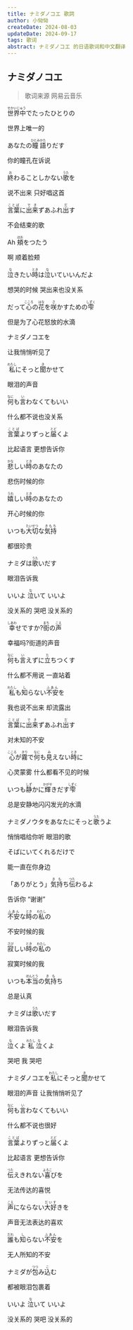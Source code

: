 ```yaml
---
title: ナミダノコエ 歌詞
author: 小恸恸
createDate: 2024-08-03
updateDate: 2024-09-17
tags: 歌词
abstract: ナミダノコエ 的日语歌词和中文翻译
---
```


## ナミダノコエ

> 歌词来源 网易云音乐

<p class='lrc-lang-ja'><ruby>世界中<rp>(</rp><rt>せかいじゅう</rt><rp>)</rp></ruby>でたったひとりの</p>
<p class='lrc-lang-zh'>世界上唯一的</p>

<p class='lrc-lang-ja'>あなたの<ruby>瞳<rp>(</rp><rt>ひとみ</rt><rp>)</rp></ruby><ruby>語<rp>(</rp><rt>かた</rt><rp>)</rp></ruby>りだす</p>
<p class='lrc-lang-zh'>你的瞳孔在诉说</p>

<p class='lrc-lang-ja'><ruby>終<rp>(</rp><rt>お</rt><rp>)</rp></ruby>わることしかない<ruby>歌<rp>(</rp><rt>うた</rt><rp>)</rp></ruby>を</p>
<p class='lrc-lang-zh'>说不出来 只好唱这首</p>

<p class='lrc-lang-ja'><ruby>言葉<rp>(</rp><rt>ことば</rt><rp>)</rp></ruby>に<ruby>出来<rp>(</rp><rt>でき</rt><rp>)</rp></ruby>ずあふれ<ruby>出<rp>(</rp><rt>だ</rt><rp>)</rp></ruby>す</p>
<p class='lrc-lang-zh'>不会结束的歌</p>

<p class='lrc-lang-ja'>Ah <ruby>頬<rp>(</rp><rt>ほお</rt><rp>)</rp></ruby>をつたう</p>
<p class='lrc-lang-zh'>啊 顺着脸颊</p>

<p class='lrc-lang-ja'><ruby>泣<rp>(</rp><rt>な</rt><rp>)</rp></ruby>きたい<ruby>時<rp>(</rp><rt>とき</rt><rp>)</rp></ruby>は<ruby>泣<rp>(</rp><rt>な</rt><rp>)</rp></ruby>いていいんだよ</p>
<p class='lrc-lang-zh'>想哭的时候 哭出来也没关系</p>

<p class='lrc-lang-ja'>だって<ruby>心<rp>(</rp><rt>こころ</rt><rp>)</rp></ruby>の<ruby>花<rp>(</rp><rt>はな</rt><rp>)</rp></ruby>を<ruby>咲<rp>(</rp><rt>さ</rt><rp>)</rp></ruby>かすための<ruby>雫<rp>(</rp><rt>しずく</rt><rp>)</rp></ruby></p>
<p class='lrc-lang-zh'>但是为了心花怒放的水滴</p>

<p class='lrc-lang-ja'>ナミダノコエを</p>
<p class='lrc-lang-zh'>让我悄悄听见了</p>

<p class='lrc-lang-ja'><ruby>私<rp>(</rp><rt>わたし</rt><rp>)</rp></ruby>にそっと<ruby>聞<rp>(</rp><rt>き</rt><rp>)</rp></ruby>かせて</p>
<p class='lrc-lang-zh'>眼泪的声音</p>

<p class='lrc-lang-ja'><ruby>何<rp>(</rp><rt>なに</rt><rp>)</rp></ruby>も<ruby>言<rp>(</rp><rt>い</rt><rp>)</rp></ruby>わなくてもいい</p>
<p class='lrc-lang-zh'>什么都不说也没关系</p>

<p class='lrc-lang-ja'><ruby>言葉<rp>(</rp><rt>ことば</rt><rp>)</rp></ruby>よりずっと<ruby>届<rp>(</rp><rt>とど</rt><rp>)</rp></ruby>くよ</p>
<p class='lrc-lang-zh'>比起语言 更想告诉你</p>

<p class='lrc-lang-ja'><ruby>悲<rp>(</rp><rt>かな</rt><rp>)</rp></ruby>しい<ruby>時<rp>(</rp><rt>とき</rt><rp>)</rp></ruby>のあなたの</p>
<p class='lrc-lang-zh'>悲伤时候的你</p>

<p class='lrc-lang-ja'><ruby>嬉<rp>(</rp><rt>うれ</rt><rp>)</rp></ruby>しい<ruby>時<rp>(</rp><rt>とき</rt><rp>)</rp></ruby>のあなたの</p>
<p class='lrc-lang-zh'>开心时候的你</p>

<p class='lrc-lang-ja'>いつも<ruby>大切<rp>(</rp><rt>たいせつ</rt><rp>)</rp></ruby>な<ruby>気持<rp>(</rp><rt>きもち</rt><rp>)</rp></ruby></p>
<p class='lrc-lang-zh'>都很珍贵</p>

<p class='lrc-lang-ja'>ナミダは<ruby>歌<rp>(</rp><rt>うた</rt><rp>)</rp></ruby>いだす</p>
<p class='lrc-lang-zh'>眼泪告诉我</p>

<p class='lrc-lang-ja'>いいよ <ruby>泣<rp>(</rp><rt>な</rt><rp>)</rp></ruby>いて いいよ</p>
<p class='lrc-lang-zh'>没关系的 哭吧 没关系的</p>

<p class='lrc-lang-ja'><ruby>幸<rp>(</rp><rt>しあわ</rt><rp>)</rp></ruby>せですか?<ruby>街<rp>(</rp><rt>まち</rt><rp>)</rp></ruby>の<ruby>声<rp>(</rp><rt>こえ</rt><rp>)</rp></ruby></p>
<p class='lrc-lang-zh'>幸福吗?街道的声音</p>

<p class='lrc-lang-ja'><ruby>何<rp>(</rp><rt>なに</rt><rp>)</rp></ruby>も<ruby>言<rp>(</rp><rt>い</rt><rp>)</rp></ruby>えずに<ruby>立<rp>(</rp><rt>た</rt><rp>)</rp></ruby>ちつくす</p>
<p class='lrc-lang-zh'>什么都不用说 一直站着</p>

<p class='lrc-lang-ja'><ruby>私<rp>(</rp><rt>わたし</rt><rp>)</rp></ruby>も<ruby>知<rp>(</rp><rt>し</rt><rp>)</rp></ruby>らない<ruby>不安<rp>(</rp><rt>ふあん</rt><rp>)</rp></ruby>を</p>
<p class='lrc-lang-zh'>我也说不出来 却流露出</p>

<p class='lrc-lang-ja'><ruby>言葉<rp>(</rp><rt>ことば</rt><rp>)</rp></ruby>に<ruby>出来<rp>(</rp><rt>でき</rt><rp>)</rp></ruby>ずあふれ<ruby>出<rp>(</rp><rt>だ</rt><rp>)</rp></ruby>す</p>
<p class='lrc-lang-zh'>对未知的不安</p>

<p class='lrc-lang-ja'><ruby>心<rp>(</rp><rt>こころ</rt><rp>)</rp></ruby>が<ruby>霧<rp>(</rp><rt>きり</rt><rp>)</rp></ruby>で<ruby>何<rp>(</rp><rt>なに</rt><rp>)</rp></ruby>も<ruby>見<rp>(</rp><rt>み</rt><rp>)</rp></ruby>えない<ruby>時<rp>(</rp><rt>とき</rt><rp>)</rp></ruby>に</p>
<p class='lrc-lang-zh'>心灵蒙雾 什么都看不见的时候</p>

<p class='lrc-lang-ja'>いつも<ruby>静<rp>(</rp><rt>しず</rt><rp>)</rp></ruby>かに<ruby>輝<rp>(</rp><rt>かがや</rt><rp>)</rp></ruby>きだす<ruby>雫<rp>(</rp><rt>しずく</rt><rp>)</rp></ruby></p>
<p class='lrc-lang-zh'>总是安静地闪闪发光的水滴</p>

<p class='lrc-lang-ja'>ナミダノウタをあなたにそっと<ruby>歌<rp>(</rp><rt>うた</rt><rp>)</rp></ruby>うよ</p>
<p class='lrc-lang-zh'>悄悄唱给你听 眼泪的歌</p>

<p class='lrc-lang-ja'>そばにいてくれるだけで</p>
<p class='lrc-lang-zh'>能一直在你身边</p>

<p class='lrc-lang-ja'>「ありがとう」<ruby>気持<rp>(</rp><rt>きも</rt><rp>)</rp></ruby>ち<ruby>伝<rp>(</rp><rt>つた</rt><rp>)</rp></ruby>わるよ</p>
<p class='lrc-lang-zh'>告诉你 “谢谢”</p>

<p class='lrc-lang-ja'><ruby>不安<rp>(</rp><rt>ふあん</rt><rp>)</rp></ruby>な<ruby>時<rp>(</rp><rt>とき</rt><rp>)</rp></ruby>の<ruby>私<rp>(</rp><rt>わたし</rt><rp>)</rp></ruby>の</p>
<p class='lrc-lang-zh'>不安时候的我</p>

<p class='lrc-lang-ja'><ruby>寂<rp>(</rp><rt>さび</rt><rp>)</rp></ruby>しい<ruby>時<rp>(</rp><rt>とき</rt><rp>)</rp></ruby>の<ruby>私<rp>(</rp><rt>わたし</rt><rp>)</rp></ruby>の</p>
<p class='lrc-lang-zh'>寂寞时候的我</p>

<p class='lrc-lang-ja'>いつも<ruby>本当<rp>(</rp><rt>ほんとう</rt><rp>)</rp></ruby>の<ruby>気持<rp>(</rp><rt>きも</rt><rp>)</rp></ruby>ち</p>
<p class='lrc-lang-zh'>总是认真</p>

<p class='lrc-lang-ja'>ナミダは<ruby>歌<rp>(</rp><rt>うた</rt><rp>)</rp></ruby>いだす</p>
<p class='lrc-lang-zh'>眼泪告诉我</p>

<p class='lrc-lang-ja'><ruby>泣<rp>(</rp><rt>な</rt><rp>)</rp></ruby>くよ <ruby>私<rp>(</rp><rt>わたし</rt><rp>)</rp></ruby> <ruby>泣<rp>(</rp><rt>な</rt><rp>)</rp></ruby>くよ</p>
<p class='lrc-lang-zh'>哭吧 我 哭吧</p>

<p class='lrc-lang-ja'>ナミダノコエを<ruby>私<rp>(</rp><rt>わたし</rt><rp>)</rp></ruby>にそっと<ruby>聞<rp>(</rp><rt>き</rt><rp>)</rp></ruby>かせて</p>
<p class='lrc-lang-zh'>眼泪的声音 让我悄悄听见了</p>

<p class='lrc-lang-ja'><ruby>何<rp>(</rp><rt>なに</rt><rp>)</rp></ruby>も<ruby>言<rp>(</rp><rt>い</rt><rp>)</rp></ruby>わなくてもいい</p>
<p class='lrc-lang-zh'>什么都不说也很好</p>

<p class='lrc-lang-ja'><ruby>言葉<rp>(</rp><rt>ことば</rt><rp>)</rp></ruby>よりずっと<ruby>届<rp>(</rp><rt>とど</rt><rp>)</rp></ruby>くよ</p>
<p class='lrc-lang-zh'>比起语言 更想告诉你</p>

<p class='lrc-lang-ja'><ruby>伝<rp>(</rp><rt>つた</rt><rp>)</rp></ruby>えきれない<ruby>喜<rp>(</rp><rt>よろこ</rt><rp>)</rp></ruby>びを</p>
<p class='lrc-lang-zh'>无法传达的喜悦</p>

<p class='lrc-lang-ja'><ruby>声<rp>(</rp><rt>こえ</rt><rp>)</rp></ruby>にならない<ruby>大好<rp>(</rp><rt>だいす</rt><rp>)</rp></ruby>きを</p>
<p class='lrc-lang-zh'>声音无法表达的喜欢</p>

<p class='lrc-lang-ja'><ruby>誰<rp>(</rp><rt>だれ</rt><rp>)</rp></ruby>も<ruby>知<rp>(</rp><rt>し</rt><rp>)</rp></ruby>らない<ruby>不安<rp>(</rp><rt>ふあん</rt><rp>)</rp></ruby>を</p>
<p class='lrc-lang-zh'>无人所知的不安</p>

<p class='lrc-lang-ja'>ナミダが<ruby>包<rp>(</rp><rt>つつ</rt><rp>)</rp></ruby>み<ruby>込<rp>(</rp><rt>こ</rt><rp>)</rp></ruby>む</p>
<p class='lrc-lang-zh'>都被眼泪包裹着</p>

<p class='lrc-lang-ja'>いいよ <ruby>泣<rp>(</rp><rt>な</rt><rp>)</rp></ruby>いて いいよ</p>
<p class='lrc-lang-zh'>没关系的 哭吧 没关系的</p>
